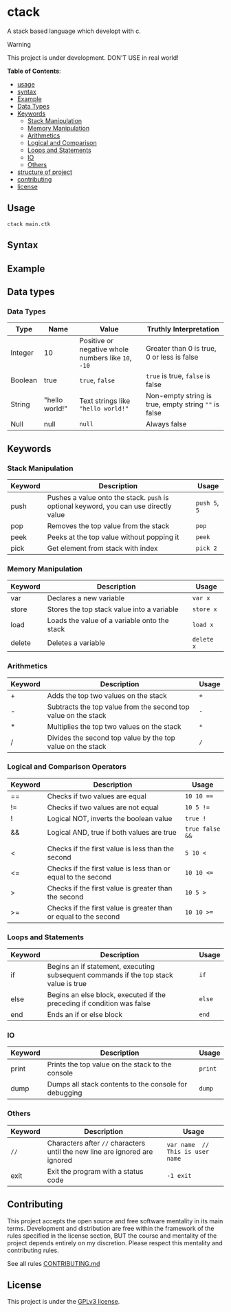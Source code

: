 # ctack
A stack based language which developt with c.


> [!WARNING]
> This project is under development. DON'T USE in real world!

**Table of Contents**:

- [usage](#usage)
- [syntax](#sytax)
- [Example](#example)
- [Data Types](#data-types)
- [Keywords](#keywords)
  - [Stack Manipulation](#stack-manipulation)
  - [Memory Manipulation](#memory-manipulation)
  - [Arithmetics](#arithmetics)
  - [Logical and Comparison](#logical-and-comparison)
  - [Loops and Statements](#loops-and-statements)
  - [IO](#io)
  - [Others](#others)
- [structure of project](#structure-of-project)
- [contributing](#contributing)
- [license](#license)

## Usage
```
ctack main.ctk
```

## Syntax

## Example

## Data types
### Data Types

| Type    | Name     | Value                  | Truthly Interpretation         |
|---------|----------|------------------------|--------------------------------|
| Integer | 10       | Positive or negative whole numbers like `10`, `-10` | Greater than 0 is true, 0 or less is false |
| Boolean | true     | `true`, `false`        | `true` is true, `false` is false |
| String  | "hello world!" | Text strings like `"hello world!"` | Non-empty string is true, empty string `""` is false |
| Null    | null     | `null`                 | Always false                  |

## Keywords

### Stack Manipulation

| Keyword | Description                          | Usage             |
|---------|--------------------------------------|-------------------|
| push    | Pushes a value onto the stack. `push` is optional keyword, you can use directly value | `push 5`, `5`          |
| pop     | Removes the top value from the stack | `pop`             |
| peek    | Peeks at the top value without popping it | `peek`         |
| pick    | Get element from stack with index | `pick 2`         |

### Memory Manipulation

| Keyword | Description                              | Usage                |
|---------|------------------------------------------|----------------------|
| var     | Declares a new variable                  | `var x`              |
| store   | Stores the top stack value into a variable | `store x`            |
| load    | Loads the value of a variable onto the stack | `load x`            |
| delete  | Deletes a variable                       | `delete x`           |

### Arithmetics

| Keyword | Description                          | Usage             |
|---------|--------------------------------------|-------------------|
| +       | Adds the top two values on the stack | `+`               |
| -       | Subtracts the top value from the second top value on the stack | `-` |
| *       | Multiplies the top two values on the stack | `*`             |
| /       | Divides the second top value by the top value on the stack | `/` |

### Logical and Comparison Operators

| Keyword | Description                              | Usage               |
|---------|------------------------------------------|---------------------|
| ==      | Checks if two values are equal           | `10 10 ==`          |
| !=      | Checks if two values are not equal       | `10 5 !=`           |
| !       | Logical NOT, inverts the boolean value   | `true !`            |
| &&      | Logical AND, true if both values are true| `true false &&`     |
| ||      | Logical OR, true if at least one value is true | `true false ||`    |
| <       | Checks if the first value is less than the second | `5 10 <`    |
| <=      | Checks if the first value is less than or equal to the second | `10 10 <=` |
| >       | Checks if the first value is greater than the second | `10 5 >`   |
| >=      | Checks if the first value is greater than or equal to the second | `10 10 >=` |

### Loops and Statements

| Keyword | Description                          | Usage             |
|---------|--------------------------------------|-------------------|
| if      | Begins an if statement, executing subsequent commands if the top stack value is true | `if` |
| else    | Begins an else block, executed if the preceding if condition was false | `else` |
| end     | Ends an if or else block             | `end`             |

### IO

| Keyword | Description                          | Usage             |
|---------|--------------------------------------|-------------------|
| print   | Prints the top value on the stack to the console | `print`     |
| dump    | Dumps all stack contents to the console for debugging | `dump`   |

### Others

| Keyword | Description                          | Usage             |
|---------|--------------------------------------|-------------------|
| `//`   | Characters after `//` characters until the new line are ignored are ignored  | `var name  // This is user name`     |
| exit   | Exit the program with a status code  | `-1 exit`     |


## Contributing

This project accepts the open source and free software mentality in its main terms.
Development and distribution are free within the framework of the rules specified 
in the license section, BUT the course and mentality of the project depends entirely
on my discretion. Please respect this mentality and contributing rules.

See all rules [CONTRIBUTING.md](./CONTRIBUTING.md)


## License
This project is under the [GPLv3 license](./LICENSE).
